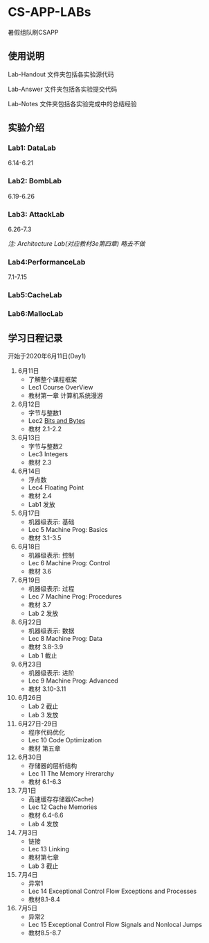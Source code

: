 # CS-APP-LABs
暑假组队刷CSAPP



## 使用说明

Lab-Handout 文件夹包括各实验源代码

Lab-Answer 文件夹包括各实验提交代码

Lab-Notes 文件夹包括各实验完成中的总结经验



## 实验介绍

### Lab1: DataLab

6.14-6.21

### Lab2: BombLab

6.19-6.26

### Lab3: AttackLab

6.26-7.3

*注: Architecture Lab(对应教材3e第四章) 略去不做*

### Lab4:PerformanceLab

7.1-7.15

### Lab5:CacheLab



### Lab6:MallocLab





## 学习日程记录

开始于2020年6月11日(Day1)

1. 6月11日
   - 了解整个课程框架
   - Lec1 Course OverView
   - 教材第一章 计算机系统漫游
2. 6月12日
   - 字节与整数1
   - Lec2 [Bits and Bytes](https://www.bilibili.com/video/BV1iW411d7hd?p=2)
   - 教材  2.1-2.2
3. 6月13日
   - 字节与整数2
   - Lec3 Integers
   - 教材 2.3
4. 6月14日
   - 浮点数
   - Lec4 Floating Point
   - 教材 2.4
   - Lab1 发放
5. 6月17日
   - 机器级表示: 基础
   - Lec 5 Machine Prog: Basics
   - 教材 3.1-3.5
6. 6月18日
   - 机器级表示: 控制
   - Lec 6 Machine Prog: Control
   - 教材 3.6
7. 6月19日
   - 机器级表示: 过程
   - Lec 7 Machine Prog: Procedures 
   - 教材 3.7
   - Lab 2 发放
8. 6月22日
   - 机器级表示: 数据
   - Lec 8 Machine Prog: Data
   - 教材 3.8-3.9
   - Lab 1 截止
9. 6月23日
   - 机器级表示: 进阶
   - Lec 9 Machine Prog: Advanced 
   - 教材 3.10-3.11
10. 6月26日
    - Lab 2 截止 
    - Lab 3 发放
11. 6月27日-29日
    - 程序代码优化
    - Lec 10 Code Optimization
    - 教材 第五章
12. 6月30日
    - 存储器的层析结构
    - Lec 11 The Memory Hrerarchy
    - 教材 6.1-6.3
13. 7月1日
    - 高速缓存存储器(Cache)
    - Lec 12 Cache Memories
    - 教材 6.4-6.6
    - Lab 4 发放
14. 7月3日
    - 链接
    - Lec 13 Linking
    - 教材第七章
    - Lab 3 截止
15. 7月4日
    - 异常1
    - Lec 14 Exceptional Control Flow  Exceptions and Processes
    - 教材8.1-8.4
16. 7月5日
    - 异常2
    - Lec 15 Exceptional Control Flow Signals and Nonlocal Jumps
    - 教材8.5-8.7


